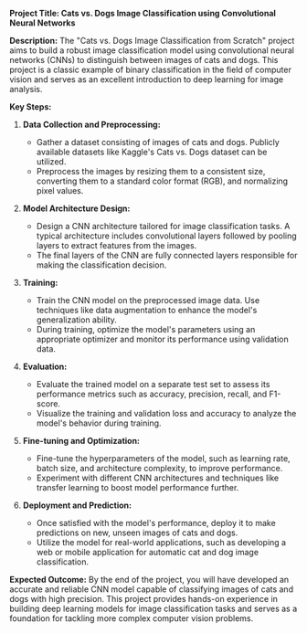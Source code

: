 **Project Title: Cats vs. Dogs Image Classification using Convolutional Neural Networks**

**Description:**
The "Cats vs. Dogs Image Classification from Scratch" project aims to build a robust image classification model using convolutional neural networks (CNNs) to distinguish between images of cats and dogs. This project is a classic example of binary classification in the field of computer vision and serves as an excellent introduction to deep learning for image analysis.

**Key Steps:**

1. **Data Collection and Preprocessing:**
   - Gather a dataset consisting of images of cats and dogs. Publicly available datasets like Kaggle's Cats vs. Dogs dataset can be utilized.
   - Preprocess the images by resizing them to a consistent size, converting them to a standard color format (RGB), and normalizing pixel values.

2. **Model Architecture Design:**
   - Design a CNN architecture tailored for image classification tasks. A typical architecture includes convolutional layers followed by pooling layers to extract features from the images.
   - The final layers of the CNN are fully connected layers responsible for making the classification decision.

3. **Training:**
   - Train the CNN model on the preprocessed image data. Use techniques like data augmentation to enhance the model's generalization ability.
   - During training, optimize the model's parameters using an appropriate optimizer and monitor its performance using validation data.

4. **Evaluation:**
   - Evaluate the trained model on a separate test set to assess its performance metrics such as accuracy, precision, recall, and F1-score.
   - Visualize the training and validation loss and accuracy to analyze the model's behavior during training.

5. **Fine-tuning and Optimization:**
   - Fine-tune the hyperparameters of the model, such as learning rate, batch size, and architecture complexity, to improve performance.
   - Experiment with different CNN architectures and techniques like transfer learning to boost model performance further.

6. **Deployment and Prediction:**
   - Once satisfied with the model's performance, deploy it to make predictions on new, unseen images of cats and dogs.
   - Utilize the model for real-world applications, such as developing a web or mobile application for automatic cat and dog image classification.

**Expected Outcome:**
By the end of the project, you will have developed an accurate and reliable CNN model capable of classifying images of cats and dogs with high precision. This project provides hands-on experience in building deep learning models for image classification tasks and serves as a foundation for tackling more complex computer vision problems.
